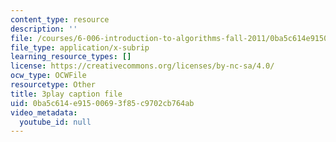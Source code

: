 ```yaml
---
content_type: resource
description: ''
file: /courses/6-006-introduction-to-algorithms-fall-2011/0ba5c614e91500693f85c9702cb764ab_eGSXsaJ-BlY.srt
file_type: application/x-subrip
learning_resource_types: []
license: https://creativecommons.org/licenses/by-nc-sa/4.0/
ocw_type: OCWFile
resourcetype: Other
title: 3play caption file
uid: 0ba5c614-e915-0069-3f85-c9702cb764ab
video_metadata:
  youtube_id: null
---
```

